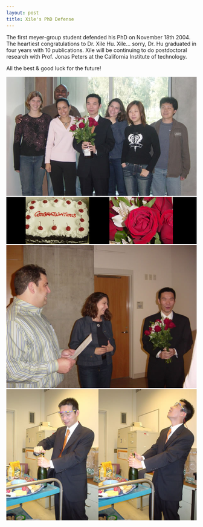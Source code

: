 ```yaml
---
layout: post
title: Xile's PhD Defense
---
```


The first meyer-group student defended his PhD on November 18th 2004. 
The heartiest congratulations to Dr. Xile Hu. 
Xile... sorry, Dr. Hu graduated in four years with 10 publications. 
Xile will be continuing to do postdoctoral research with Prof. Jonas Peters at the California Institute of technology. 

All the best & good luck for the future!

![Xile defense](img/Xile_PhD_1_web_size.jpg)
![Xile defense](img/Congratulations.jpg)
![Xile defense](img/Xile_PhD_3_web_size.jpg)
![Xile defense](img/Xile_PhD_5_web_size.jpg)